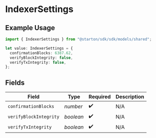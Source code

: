# IndexerSettings

## Example Usage

```typescript
import { IndexerSettings } from "@starton/sdk/sdk/models/shared";

let value: IndexerSettings = {
  confirmationBlocks: 6387.62,
  verifyBlockIntegrity: false,
  verifyTxIntegrity: false,
};
```

## Fields

| Field                  | Type                   | Required               | Description            |
| ---------------------- | ---------------------- | ---------------------- | ---------------------- |
| `confirmationBlocks`   | *number*               | :heavy_check_mark:     | N/A                    |
| `verifyBlockIntegrity` | *boolean*              | :heavy_check_mark:     | N/A                    |
| `verifyTxIntegrity`    | *boolean*              | :heavy_check_mark:     | N/A                    |